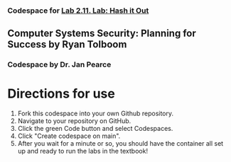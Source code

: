 ### Codespace for [Lab 2.11. Lab: Hash it Out](https://web.njit.edu/~rt494/security/#_lab_hash_it_out)

## Computer Systems Security: Planning for Success by Ryan Tolboom

### Codespace by Dr. Jan Pearce

# Directions for use

1. Fork this codespace into your own Github repository.
2. Navigate to your repository on GitHub.
3. Click the green Code button and select Codespaces.
4. Click "Create codespace on main".
5. After you wait for a minute or so, you should have the container all set up and ready to run the labs in the textbook!
